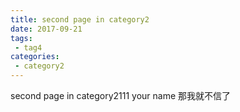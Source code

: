 ```yaml
---
title: second page in category2
date: 2017-09-21
tags:
 - tag4
categories: 
 - category2
---
```


second page in category2111 your name 那我就不信了